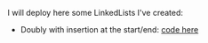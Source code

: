 I will deploy here some LinkedLists I've created:

- Doubly with insertion at the start/end: [code here](/doubly_doubleins.cpp)
